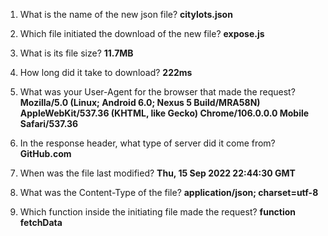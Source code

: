 1. What is the name of the new json file?
   **citylots.json**
2. Which file initiated the download of the new file?
   **expose.js**
3. What is its file size?
    **11.7MB**
4. How long did it take to download?
    **222ms**
5. What was your User-Agent for the browser that made the request? 
    **Mozilla/5.0 (Linux; Android 6.0; Nexus 5 Build/MRA58N) AppleWebKit/537.36 (KHTML, like Gecko) Chrome/106.0.0.0 Mobile Safari/537.36**

6. In the response header, what type of server did it come from?
    **GitHub.com**

7. When was the file last modified?
    **Thu, 15 Sep 2022 22:44:30 GMT**

8. What was the Content-Type of the file?
    **application/json; charset=utf-8**

9.  Which function inside the initiating file made the request?
    **function fetchData**